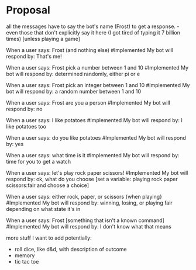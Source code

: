 # Proposal
all the messages have to say the bot's name (Frost) to get a response. - even those that don't explicitly say it here (I got tired of typing it 7 billion times) [unless playing a game]

When a user says: Frost (and nothing else) #Implemented
My bot will respond by: That's me!

When a user says: Frost pick a number between 1 and 10 #Implemented
My bot will respond by: determined randomly, either pi or e

When a user says: Frost pick an integer between 1 and 10 #Implemented
My bot will respond by: a random number between 1 and 10

When a user says: Frost are you a person #Implemented
My bot will respond by: no

When a user says: I like potatoes #Implemented
My bot will respond by: I like potatoes too

When a user says: do you like potatoes #Implemented
My bot will respond by: yes

When a user says: what time is it #Implemented
My bot will respond by: time for you to get a watch

When a user says: let's play rock paper scissors! #Implemented
My bot will respond by: ok, what do you choose [set a variable: playing rock paper scissors:fair and choose a choice]

When a user says: either rock, paper, or scissors {when playing} #Implemented
My bot will respond by: winning, losing, or playing fair depending on what state it's in

When a user says: Frost [something that isn't a known command] #Implemented
My bot will respond by: I don't know what that means

more stuff I want to add potentially:
- roll dice, like d&d, with description of outcome
- memory
- tic tac toe